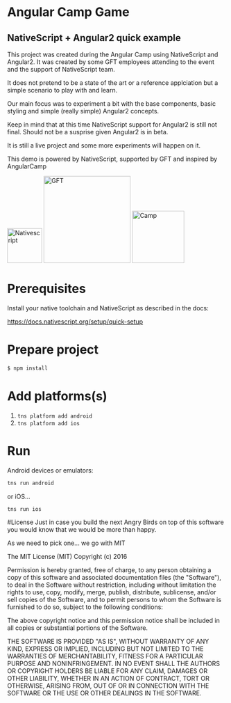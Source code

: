 # Angular Camp Game  
## NativeScript + Angular2 quick example

This project was created during the Angular Camp using NativeScript and Angular2. It was created by some GFT employees attending to the event and the support of NativeScript team.

It does not pretend to be a state of the art or a reference applciation but a simple scenario to play with and learn.

Our main focus was to experiment a bit with the base components, basic styling and simple (really simple) Angular2 concepts. 

Keep in mind that at this time NativeScript support for Angular2 is still not final. Should not be a susprise given Angular2 is in beta.

It is still a live project and some more experiments will happen on it. 

This demo is powered by NativeScript, supported by GFT and inspired by AngularCamp

<img src="https://worldvectorlogo.com/logos/nativescript.svg" alt="Nativescript"  width=80/>
<img src="https://www.gft.com/dam/jcr:172f6059-a8b4-4438-9b92-26a5effa38d6/GFT_logo_tiny.png" alt="GFT" width=200 />
<img src="http://angularcamp.org/images/AngularCamp-logo.png" alt="Camp" width=120 />

# Prerequisites

Install your native toolchain and NativeScript as described in the docs:

https://docs.nativescript.org/setup/quick-setup

# Prepare project

```sh
$ npm install
```

# Add platforms(s)

1. `tns platform add android`
2. `tns platform add ios`

# Run

Android devices or emulators:

```sh
tns run android
```

or iOS...

```sh
tns run ios
```

#License
Just in case you build the next Angry Birds on top of this software you would know that we would be more than happy. 

As we need to pick one... we go with MIT

The MIT License (MIT)
Copyright (c) 2016 

Permission is hereby granted, free of charge, to any person obtaining a copy of this software and associated documentation files (the "Software"), to deal in the Software without restriction, including without limitation the rights to use, copy, modify, merge, publish, distribute, sublicense, and/or sell copies of the Software, and to permit persons to whom the Software is furnished to do so, subject to the following conditions:

The above copyright notice and this permission notice shall be included in all copies or substantial portions of the Software.

THE SOFTWARE IS PROVIDED "AS IS", WITHOUT WARRANTY OF ANY KIND, EXPRESS OR IMPLIED, INCLUDING BUT NOT LIMITED TO THE WARRANTIES OF MERCHANTABILITY, FITNESS FOR A PARTICULAR PURPOSE AND NONINFRINGEMENT. IN NO EVENT SHALL THE AUTHORS OR COPYRIGHT HOLDERS BE LIABLE FOR ANY CLAIM, DAMAGES OR OTHER LIABILITY, WHETHER IN AN ACTION OF CONTRACT, TORT OR OTHERWISE, ARISING FROM, OUT OF OR IN CONNECTION WITH THE SOFTWARE OR THE USE OR OTHER DEALINGS IN THE SOFTWARE.
